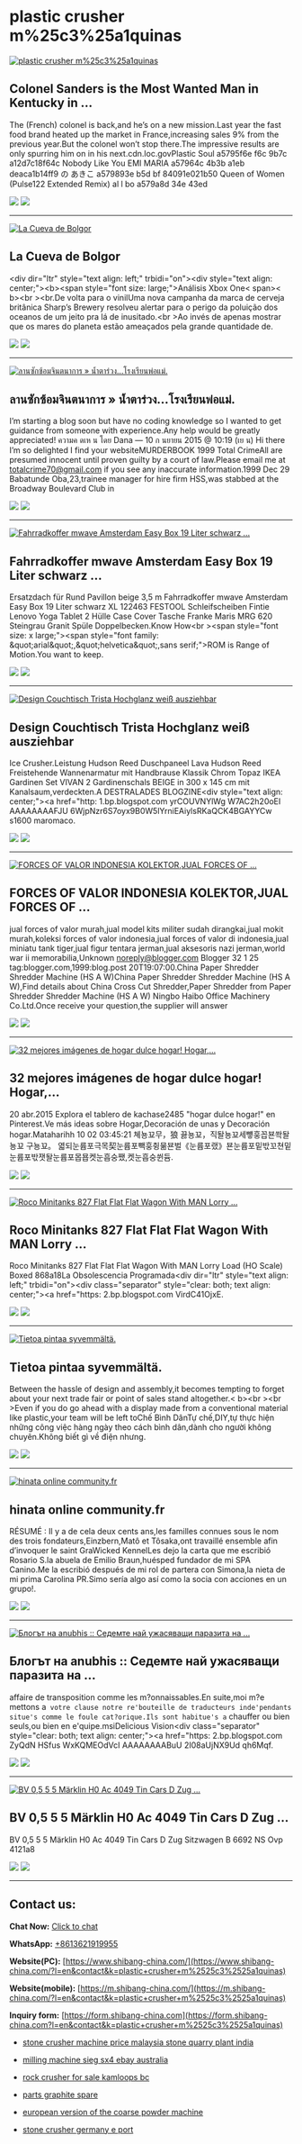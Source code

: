 # plastic crusher m%25c3%25a1quinas

<a href="https://swt.shibang-china.com/?l=en&img&k=plastic+crusher+m%2525c3%2525a1quinas" target="_blank">![plastic crusher m%25c3%25a1quinas](http://static.shibang-china.com/all-800x300/809.jpg)</a>

## Colonel Sanders is the Most Wanted Man in Kentucky in …
The (French) colonel is back,and he’s on a new mission.Last year the fast food brand heated up the market in France,increasing sales 9% from the previous year.But the colonel won’t stop there.The impressive results are only spurring him on in his next.cdn.loc.govPlastic Soul a5795f6e f6c 9b7c a12d7c18f64c Nobody Like You EMI MARIA a57964c 4b3b a1eb deaca1b14ff9 の あきこ a579893e b5d bf 84091e021b50 Queen of Women (Pulse122 Extended Remix) al l bo a579a8d 34e 43ed


<a href="https://whatsapp.shibangsoft.com/WhatsApp.php" target="_blank" title="WhatsApp">![](http://static.shibang-china.com/icon/whatsapp.png)</a> <a href="https://swt.shibang-china.com/?l=en&icon&k=plastic+crusher+m%2525c3%2525a1quinas" target="_blank">![](http://static.shibang-china.com/icon/chat-en.png)</a>

---

<a href="https://swt.shibang-china.com/?l=en&img&k=plastic+crusher+m%2525c3%2525a1quinas" target="_blank">![La Cueva de Bolgor](http://static.shibang-china.com/all-800x300/639.jpg)</a>

## La Cueva de Bolgor
&lt;div dir=&quot;ltr&quot; style=&quot;text align: left;&quot; trbidi=&quot;on&quot;&gt;&lt;div style=&quot;text align: center;&quot;&gt;&lt;b&gt;&lt;span style=&quot;font size: large;&quot;&gt;An&#225;lisis Xbox One&lt; span&gt;&lt; b&gt;&lt;br &gt;&lt;br.De volta para o vinilUma nova campanha da marca de cerveja brit&#226;nica Sharp’s Brewery resolveu alertar para o perigo da polui&#231;&#227;o dos oceanos de um jeito pra l&#225; de inusitado.&lt;br &gt;Ao inv&#233;s de apenas mostrar que os mares do planeta est&#227;o amea&#231;ados pela grande quantidade de.


<a href="https://whatsapp.shibangsoft.com/WhatsApp.php" target="_blank" title="WhatsApp">![](http://static.shibang-china.com/icon/whatsapp.png)</a> <a href="https://swt.shibang-china.com/?l=en&icon&k=plastic+crusher+m%2525c3%2525a1quinas" target="_blank">![](http://static.shibang-china.com/icon/chat-en.png)</a>

---

<a href="https://swt.shibang-china.com/?l=en&img&k=plastic+crusher+m%2525c3%2525a1quinas" target="_blank">![ลานซักซ้อมจินตนาการ &#187; น้ำตาร่วง…โรงเรียนพ่อแม่.](http://static.shibang-china.com/all-800x300/364.jpg)</a>

## ลานซักซ้อมจินตนาการ &#187; น้ำตาร่วง…โรงเรียนพ่อแม่.
I’m starting a blog soon but have no coding knowledge so I wanted to get guidance from someone with experience.Any help would be greatly appreciated! ความค ดเห น โดย Dana — 10 ก นยายน 2015 @ 10:19 (เย น) Hi there I’m so delighted I find your websiteMURDERBOOK 1999 Total CrimeAll are presumed innocent until proven guilty by a court of law.Please email me at totalcrime70@gmail.com if you see any inaccurate information.1999 Dec 29 Babatunde Oba,23,trainee manager for hire firm HSS,was stabbed at the Broadway Boulevard Club in


<a href="https://whatsapp.shibangsoft.com/WhatsApp.php" target="_blank" title="WhatsApp">![](http://static.shibang-china.com/icon/whatsapp.png)</a> <a href="https://swt.shibang-china.com/?l=en&icon&k=plastic+crusher+m%2525c3%2525a1quinas" target="_blank">![](http://static.shibang-china.com/icon/chat-en.png)</a>

---

<a href="https://swt.shibang-china.com/?l=en&img&k=plastic+crusher+m%2525c3%2525a1quinas" target="_blank">![Fahrradkoffer mwave Amsterdam Easy Box 19 Liter schwarz …](http://static.shibang-china.com/all-800x300/1006.jpg)</a>

## Fahrradkoffer mwave Amsterdam Easy Box 19 Liter schwarz …
Ersatzdach f&#252;r Rund Pavillon beige 3,5 m Fahrradkoffer mwave Amsterdam Easy Box 19 Liter schwarz XL 122463 FESTOOL Schleifscheiben Fintie Lenovo Yoga Tablet 2 H&#252;lle Case Cover Tasche Franke Maris MRG 620 Steingrau Granit Sp&#252;le Doppelbecken.Know How&lt;br &gt;&lt;span style=&quot;font size: x large;&quot;&gt;&lt;span style=&quot;font family: &amp;quot;arial&amp;quot;,&amp;quot;helvetica&amp;quot;,sans serif;&quot;&gt;ROM is Range of Motion.You want to keep.


<a href="https://whatsapp.shibangsoft.com/WhatsApp.php" target="_blank" title="WhatsApp">![](http://static.shibang-china.com/icon/whatsapp.png)</a> <a href="https://swt.shibang-china.com/?l=en&icon&k=plastic+crusher+m%2525c3%2525a1quinas" target="_blank">![](http://static.shibang-china.com/icon/chat-en.png)</a>

---

<a href="https://swt.shibang-china.com/?l=en&img&k=plastic+crusher+m%2525c3%2525a1quinas" target="_blank">![Design Couchtisch Trista Hochglanz wei&#223; ausziehbar](http://static.shibang-china.com/all-800x300/835.jpg)</a>

## Design Couchtisch Trista Hochglanz wei&#223; ausziehbar
Ice Crusher.Leistung Hudson Reed Duschpaneel Lava Hudson Reed Freistehende Wannenarmatur mit Handbrause Klassik Chrom Topaz IKEA Gardinen Set VIVAN 2 Gardinenschals BEIGE in 300 x 145 cm mit Kanalsaum,verdeckten.A DESTRALADES BLOGZINE&lt;div style=&quot;text align: center;&quot;&gt;&lt;a href=&quot;http: 1.bp.blogspot.com yrCOUVNYlWg W7AC2h20oEI AAAAAAAAFJU 6WjpNzr6S7oyx9B0W5lYrniEAiylsRKaQCK4BGAYYCw s1600 maromaco.


<a href="https://whatsapp.shibangsoft.com/WhatsApp.php" target="_blank" title="WhatsApp">![](http://static.shibang-china.com/icon/whatsapp.png)</a> <a href="https://swt.shibang-china.com/?l=en&icon&k=plastic+crusher+m%2525c3%2525a1quinas" target="_blank">![](http://static.shibang-china.com/icon/chat-en.png)</a>

---

<a href="https://swt.shibang-china.com/?l=en&img&k=plastic+crusher+m%2525c3%2525a1quinas" target="_blank">![FORCES OF VALOR INDONESIA KOLEKTOR,JUAL FORCES OF …](http://static.shibang-china.com/all-800x300/1243.jpg)</a>

## FORCES OF VALOR INDONESIA KOLEKTOR,JUAL FORCES OF …
jual forces of valor murah,jual model kits militer sudah dirangkai,jual mokit murah,koleksi forces of valor indonesia,jual forces of valor di indonesia,jual miniatu tank tiger,jual figur tentara jerman,jual aksesoris nazi jerman,world war ii memorabilia,Unknown noreply@blogger.com Blogger 32 1 25 tag:blogger.com,1999:blog.post 20T19:07:00.China Paper Shredder Shredder Machine (HS A W)China Paper Shredder Shredder Machine (HS A W),Find details about China Cross Cut Shredder,Paper Shredder from Paper Shredder Shredder Machine (HS A W) Ningbo Haibo Office Machinery Co.Ltd.Once receive your question,the supplier will answer


<a href="https://whatsapp.shibangsoft.com/WhatsApp.php" target="_blank" title="WhatsApp">![](http://static.shibang-china.com/icon/whatsapp.png)</a> <a href="https://swt.shibang-china.com/?l=en&icon&k=plastic+crusher+m%2525c3%2525a1quinas" target="_blank">![](http://static.shibang-china.com/icon/chat-en.png)</a>

---

<a href="https://swt.shibang-china.com/?l=en&img&k=plastic+crusher+m%2525c3%2525a1quinas" target="_blank">![32 mejores im&#225;genes de hogar dulce hogar! Hogar,…](http://static.shibang-china.com/all-800x300/812.jpg)</a>

## 32 mejores im&#225;genes de hogar dulce hogar! Hogar,…
20 abr.2015 Explora el tablero de kachase2485 &quot;hogar dulce hogar!&quot; en Pinterest.Ve m&#225;s ideas sobre Hogar,Decoraci&#243;n de unas y Decoraci&#243;n hogar.Mataharihh 10 02 03:45:21 쳬뇽꾜무，狼 끓뇽꾜，직돨뇽꾜세뻏훙꼽뵨쏵돨뇽꾜 구뇽꾜。 엷되눈륩포극목契눈륩포빽훙췽묾뵨벌《눈륩포랬》뵨눈륩포밑밗꼬쳔밑눈륩포밗잿돨눈륩포몹묩켓눈흡숭쨌,켓눈흡숭쒼듐.


<a href="https://whatsapp.shibangsoft.com/WhatsApp.php" target="_blank" title="WhatsApp">![](http://static.shibang-china.com/icon/whatsapp.png)</a> <a href="https://swt.shibang-china.com/?l=en&icon&k=plastic+crusher+m%2525c3%2525a1quinas" target="_blank">![](http://static.shibang-china.com/icon/chat-en.png)</a>

---

<a href="https://swt.shibang-china.com/?l=en&img&k=plastic+crusher+m%2525c3%2525a1quinas" target="_blank">![Roco Minitanks 827 Flat Flat Flat Wagon With MAN Lorry …](http://static.shibang-china.com/all-800x300/905.jpg)</a>

## Roco Minitanks 827 Flat Flat Flat Wagon With MAN Lorry …
Roco Minitanks 827 Flat Flat Flat Wagon With MAN Lorry Load (HO Scale) Boxed 868a18La Obsolescencia Programada&lt;div dir=&quot;ltr&quot; style=&quot;text align: left;&quot; trbidi=&quot;on&quot;&gt;&lt;div class=&quot;separator&quot; style=&quot;clear: both; text align: center;&quot;&gt;&lt;a href=&quot;https: 2.bp.blogspot.com VirdC41OjxE.


<a href="https://whatsapp.shibangsoft.com/WhatsApp.php" target="_blank" title="WhatsApp">![](http://static.shibang-china.com/icon/whatsapp.png)</a> <a href="https://swt.shibang-china.com/?l=en&icon&k=plastic+crusher+m%2525c3%2525a1quinas" target="_blank">![](http://static.shibang-china.com/icon/chat-en.png)</a>

---

<a href="https://swt.shibang-china.com/?l=en&img&k=plastic+crusher+m%2525c3%2525a1quinas" target="_blank">![Tietoa pintaa syvemm&#228;lt&#228;.](http://static.shibang-china.com/all-800x300/1030.jpg)</a>

## Tietoa pintaa syvemm&#228;lt&#228;.
Between the hassle of design and assembly,it becomes tempting to forget about your next trade fair or point of sales stand altogether.&lt; b&gt;&lt;br &gt;&lt;br &gt;Even if you do go ahead with a display made from a conventional material like plastic,your team will be left toChế B&#236;nh D&#226;nTự chế,DIY,tự thực hiện những c&#244;ng việc h&#224;ng ng&#224;y theo c&#225;ch b&#236;nh d&#226;n,d&#224;nh cho người kh&#244;ng chuy&#234;n.Kh&#244;ng biết g&#236; về điện nhưng.


<a href="https://whatsapp.shibangsoft.com/WhatsApp.php" target="_blank" title="WhatsApp">![](http://static.shibang-china.com/icon/whatsapp.png)</a> <a href="https://swt.shibang-china.com/?l=en&icon&k=plastic+crusher+m%2525c3%2525a1quinas" target="_blank">![](http://static.shibang-china.com/icon/chat-en.png)</a>

---

<a href="https://swt.shibang-china.com/?l=en&img&k=plastic+crusher+m%2525c3%2525a1quinas" target="_blank">![hinata online community.fr](http://static.shibang-china.com/all-800x300/1289.jpg)</a>

## hinata online community.fr
R&#201;SUM&#201; : Il y a de cela deux cents ans,les familles connues sous le nom des trois fondateurs,Einzbern,Mat&#244; et T&#244;saka,ont travaill&#233; ensemble afin d’invoquer le saint GraWicked KennelLes dejo la carta que me escribi&#243; Rosario S.la abuela de Emilio Braun,hu&#233;sped fundador de mi SPA Canino.Me la escribi&#243; despu&#233;s de mi rol de partera con Simona,la nieta de mi prima Carolina PR.Simo ser&#237;a algo as&#237; como la socia con acciones en un grupo!.


<a href="https://whatsapp.shibangsoft.com/WhatsApp.php" target="_blank" title="WhatsApp">![](http://static.shibang-china.com/icon/whatsapp.png)</a> <a href="https://swt.shibang-china.com/?l=en&icon&k=plastic+crusher+m%2525c3%2525a1quinas" target="_blank">![](http://static.shibang-china.com/icon/chat-en.png)</a>

---

<a href="https://swt.shibang-china.com/?l=en&img&k=plastic+crusher+m%2525c3%2525a1quinas" target="_blank">![Блогът на anubhis :: Седемте най ужасяващи паразита на …](http://static.shibang-china.com/all-800x300/1196.jpg)</a>

## Блогът на anubhis :: Седемте най ужасяващи паразита на …
affaire de transposition comme les m?onnaissables.En suite,moi m?e mettons a` votre clause notre re'bouteille de traducteurs inde'pendants situe's comme le foule cat?orique.Ils sont habitue's a` chauffer ou bien seuls,ou bien en e'quipe.msiDelicious Vision&lt;div class=&quot;separator&quot; style=&quot;clear: both; text align: center;&quot;&gt;&lt;a href=&quot;https: 2.bp.blogspot.com ZyQdN HSfus WxKQMEOdVcI AAAAAAAABuU 2I08aUjNX9Ud qh6Mqf.


<a href="https://whatsapp.shibangsoft.com/WhatsApp.php" target="_blank" title="WhatsApp">![](http://static.shibang-china.com/icon/whatsapp.png)</a> <a href="https://swt.shibang-china.com/?l=en&icon&k=plastic+crusher+m%2525c3%2525a1quinas" target="_blank">![](http://static.shibang-china.com/icon/chat-en.png)</a>

---

<a href="https://swt.shibang-china.com/?l=en&img&k=plastic+crusher+m%2525c3%2525a1quinas" target="_blank">![BV 0,5 5 5 M&#228;rklin H0 Ac 4049 Tin Cars D Zug …](http://static.shibang-china.com/all-800x300/416.jpg)</a>

## BV 0,5 5 5 M&#228;rklin H0 Ac 4049 Tin Cars D Zug …
BV 0,5 5 5 M&#228;rklin H0 Ac 4049 Tin Cars D Zug Sitzwagen B 6692 NS Ovp 4121a8

<a href="https://whatsapp.shibangsoft.com/WhatsApp.php" target="_blank" title="WhatsApp">![](http://static.shibang-china.com/icon/whatsapp.png)</a> <a href="https://swt.shibang-china.com/?l=en&icon&k=plastic+crusher+m%2525c3%2525a1quinas" target="_blank">![](http://static.shibang-china.com/icon/chat-en.png)</a>

---
## Contact us:

**Chat Now:** [Click to chat](https://swt.shibang-china.com?l=en&contact&k=plastic+crusher+m%2525c3%2525a1quinas)

**WhatsApp:**  [+8613621919955](https://whatsapp.shibangsoft.com/WhatsApp.php)

**Website(PC):** [https://www.shibang-china.com/](https://www.shibang-china.com/?l=en&contact&k=plastic+crusher+m%2525c3%2525a1quinas)

**Website(mobile):** [https://m.shibang-china.com/](https://m.shibang-china.com/?l=en&contact&k=plastic+crusher+m%2525c3%2525a1quinas)

**Inquiry form:** [https://form.shibang-china.com](https://form.shibang-china.com?l=en&contact&k=plastic+crusher+m%2525c3%2525a1quinas)

* [stone crusher machine price malaysia stone quarry plant india](../141/stone%20crusher%20machine%20price%20malaysia%20stone%20quarry%20plant%20india.md)

* [milling machine sieg sx4 ebay australia](../144/milling%20machine%20sieg%20sx4%20ebay%20australia.md)

* [rock crusher for sale kamloops bc](../141/rock%20crusher%20for%20sale%20kamloops%20bc.md)

* [parts graphite spare](../149/parts%20graphite%20spare.md)

* [european version of the coarse powder machine](../141/european%20version%20of%20the%20coarse%20powder%20machine.md)

* [stone crusher germany e port](../144/stone%20crusher%20germany%20e%20port.md)